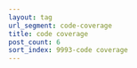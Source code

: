 ```yaml
---
layout: tag
url_segment: code-coverage
title: code coverage
post_count: 6
sort_index: 9993-code coverage
---
```

